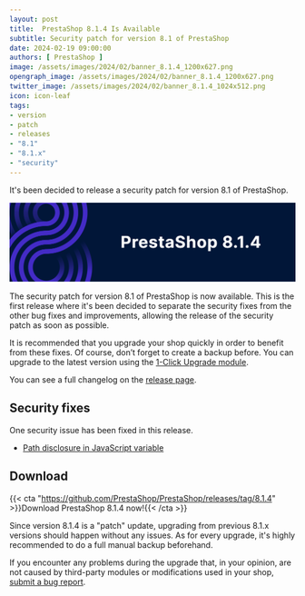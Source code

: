 ```yaml
---
layout: post
title:  PrestaShop 8.1.4 Is Available
subtitle: Security patch for version 8.1 of PrestaShop
date: 2024-02-19 09:00:00
authors: [ PrestaShop ]
image: /assets/images/2024/02/banner_8.1.4_1200x627.png
opengraph_image: /assets/images/2024/02/banner_8.1.4_1200x627.png
twitter_image: /assets/images/2024/02/banner_8.1.4_1024x512.png
icon: icon-leaf
tags:
- version
- patch
- releases
- "8.1"
- "8.1.x"
- "security"
---
```


It's been decided to release a security patch for version 8.1 of PrestaShop.

![8.1.4 is available!](/assets/images/2024/02/banner_8.1.4_1534x424.png)

The security patch for version 8.1 of PrestaShop is now available. This is the first release where it's been decided to separate the security fixes from the other bug fixes and improvements, allowing the release of the security patch as soon as possible.

It is recommended that you upgrade your shop quickly in order to benefit from these fixes. Of course, don’t forget to create a backup before. You can upgrade to the latest version using the [1-Click Upgrade module](https://github.com/PrestaShop/autoupgrade/releases/).

You can see a full changelog on the [release page](https://github.com/PrestaShop/PrestaShop/releases/tag/8.1.4).

## Security fixes

One security issue has been fixed in this release.

- [Path disclosure in JavaScript variable](https://github.com/PrestaShop/PrestaShop/security/advisories/GHSA-3366-9287-7qpr)

## Download

{{< cta "https://github.com/PrestaShop/PrestaShop/releases/tag/8.1.4" >}}Download PrestaShop 8.1.4 now!{{< /cta >}}

Since version 8.1.4 is a "patch" update, upgrading from previous 8.1.x versions should happen without any issues. As for every upgrade, it's highly recommended to do a full manual backup beforehand.

If you encounter any problems during the upgrade that, in your opinion, are not caused by third-party modules or modifications used in your shop, [submit a bug report](https://www.prestashop-project.org/get-involved/report-issues/).
